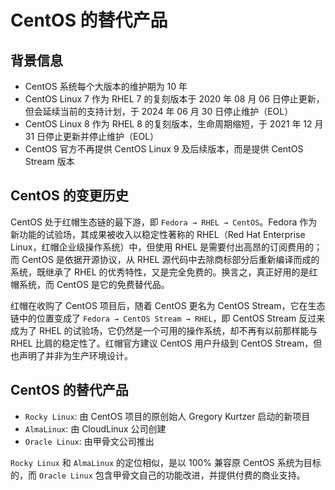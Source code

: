 # CentOS 的替代产品

## 背景信息

- CentOS 系统每个大版本的维护期为 10 年
- CentOS Linux 7 作为 RHEL 7 的复刻版本于 2020 年 08 月 06 日停止更新，但会延续当前的支持计划，于 2024 年 06 月 30 日停止维护（EOL）
- CentOS Linux 8 作为 RHEL 8 的复刻版本，生命周期缩短，于 2021 年 12 月 31 日停止更新并停止维护（EOL）
- CentOS 官方不再提供 CentOS Linux 9 及后续版本，而是提供 CentOS Stream 版本

## CentOS 的变更历史

CentOS 处于红帽生态链的最下游，即 ```Fedora → RHEL → CentOS```。Fedora 作为新功能的试验场，其成果被收入以稳定性著称的 RHEL（Red Hat Enterprise Linux，红帽企业级操作系统）中，但使用 RHEL 是需要付出高昂的订阅费用的；而 CentOS 是依据开源协议，从 RHEL 源代码中去除商标部分后重新编译而成的系统，既继承了 RHEL 的优秀特性，又是完全免费的。换言之，真正好用的是红帽系统，而 CentOS 是它的免费替代品。

红帽在收购了 CentOS 项目后，随着 CentOS 更名为 CentOS Stream，它在生态链中的位置变成了 ```Fedora → CentOS Stream → RHEL```，即 CentOS Stream 反过来成为了 RHEL 的试验场，它仍然是一个可用的操作系统，却不再有以前那样能与 RHEL 比肩的稳定性了。红帽官方建议 CentOS 用户升级到 CentOS Stream，但也声明了并非为生产环境设计。

## CentOS 的替代产品

- ```Rocky Linux```: 由 CentOS 项目的原创始人 Gregory Kurtzer 启动的新项目
- ```AlmaLinux```: 由 CloudLinux 公司创建
- ```Oracle Linux```: 由甲骨文公司推出

```Rocky Linux``` 和 ```AlmaLinux``` 的定位相似，是以 100% 兼容原 CentOS 系统为目标的，而 ```Oracle Linux``` 包含甲骨文自己的功能改进，并提供付费的商业支持。
